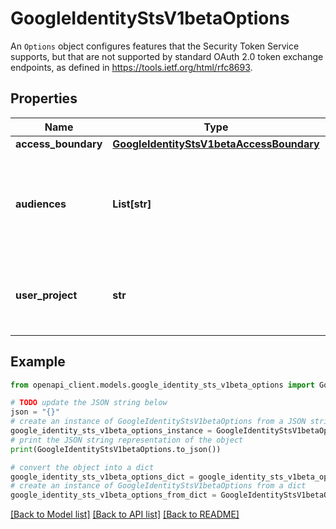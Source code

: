 # GoogleIdentityStsV1betaOptions

An `Options` object configures features that the Security Token Service supports, but that are not supported by standard OAuth 2.0 token exchange endpoints, as defined in https://tools.ietf.org/html/rfc8693.

## Properties

Name | Type | Description | Notes
------------ | ------------- | ------------- | -------------
**access_boundary** | [**GoogleIdentityStsV1betaAccessBoundary**](GoogleIdentityStsV1betaAccessBoundary.md) |  | [optional] 
**audiences** | **List[str]** | The intended audience(s) of the credential. The audience value(s) should be the name(s) of services intended to receive the credential. Example: &#x60;[\&quot;https://pubsub.googleapis.com/\&quot;, \&quot;https://storage.googleapis.com/\&quot;]&#x60;. A maximum of 5 audiences can be included. For each provided audience, the maximum length is 262 characters. | [optional] 
**user_project** | **str** | A Google project used for quota and billing purposes when the credential is used to access Google APIs. The provided project overrides the project bound to the credential. The value must be a project number or a project ID. Example: &#x60;my-sample-project-191923&#x60;. The maximum length is 32 characters. | [optional] 

## Example

```python
from openapi_client.models.google_identity_sts_v1beta_options import GoogleIdentityStsV1betaOptions

# TODO update the JSON string below
json = "{}"
# create an instance of GoogleIdentityStsV1betaOptions from a JSON string
google_identity_sts_v1beta_options_instance = GoogleIdentityStsV1betaOptions.from_json(json)
# print the JSON string representation of the object
print(GoogleIdentityStsV1betaOptions.to_json())

# convert the object into a dict
google_identity_sts_v1beta_options_dict = google_identity_sts_v1beta_options_instance.to_dict()
# create an instance of GoogleIdentityStsV1betaOptions from a dict
google_identity_sts_v1beta_options_from_dict = GoogleIdentityStsV1betaOptions.from_dict(google_identity_sts_v1beta_options_dict)
```
[[Back to Model list]](../README.md#documentation-for-models) [[Back to API list]](../README.md#documentation-for-api-endpoints) [[Back to README]](../README.md)


